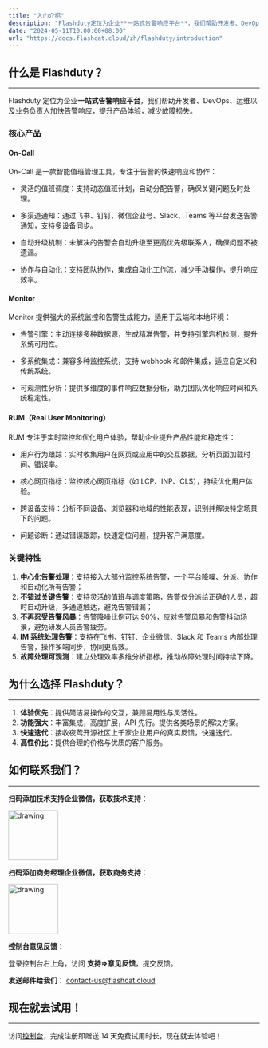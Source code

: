 ```yaml
---
title: "入门介绍"
description: "Flashduty定位为企业**一站式告警响应平台**，我们帮助开发者、DevOps、运维以及业务负责人加快告警响应，提升产品体验，减少故障损失。"
date: "2024-05-11T10:00:00+08:00"
url: "https://docs.flashcat.cloud/zh/flashduty/introduction"
---
```


## 什么是 Flashduty？

---

Flashduty 定位为企业**一站式告警响应平台**，我们帮助开发者、DevOps、运维以及业务负责人加快告警响应，提升产品体验，减少故障损失。

### 核心产品

#### On-Call

On-Call 是一款智能值班管理工具，专注于告警的快速响应和协作：

- 灵活的值班调度：支持动态值班计划，自动分配告警，确保关键问题及时处理。

- 多渠道通知：通过飞书、钉钉、微信企业号、Slack、Teams 等平台发送告警通知，支持多设备同步。

- 自动升级机制：未解决的告警会自动升级至更高优先级联系人，确保问题不被遗漏。

- 协作与自动化：支持团队协作，集成自动化工作流，减少手动操作，提升响应效率。

<!-- to reviewed -->

#### Monitor

Monitor 提供强大的系统监控和告警生成能力，适用于云端和本地环境：

- 告警引擎：主动连接多种数据源，生成精准告警，并支持引擎宕机检测，提升系统可用性。

- 多系统集成：兼容多种监控系统，支持 webhook 和邮件集成，适应自定义和传统系统。

- 可观测性分析：提供多维度的事件响应数据分析，助力团队优化响应时间和系统稳定性。

#### RUM（Real User Monitoring）

RUM 专注于实时监控和优化用户体验，帮助企业提升产品性能和稳定性：

- 用户行为跟踪：实时收集用户在网页或应用中的交互数据，分析页面加载时间、错误率。

- 核心网页指标：监控核心网页指标（如 LCP、INP、CLS），持续优化用户体验。

- 跨设备支持：分析不同设备、浏览器和地域的性能表现，识别并解决特定场景下的问题。

- 问题诊断：通过错误跟踪，快速定位问题，提升客户满意度。

### 关键特性

1. **中心化告警处理**：支持接入大部分监控系统告警，一个平台降噪、分派、协作和自动化所有告警；
2. **不错过关键告警**：支持灵活的值班与调度策略，告警仅分派给正确的人员，超时自动升级，多通道触达，避免告警错漏；
3. **不再忍受告警风暴**：告警降噪比例可达 90%，应对告警风暴和告警抖动场景，避免研发人员告警疲劳。
4. **IM 系统处理告警**：支持在飞书、钉钉、企业微信、Slack 和 Teams 内部处理告警，操作多端同步，协同更高效。
5. **故障处理可观测**：建立处理效率多维分析指标，推动故障处理时间持续下降。

## 为什么选择 Flashduty？

---

1. **体验优先**：提供简洁易操作的交互，兼顾易用性与灵活性。
2. **功能强大**：丰富集成，高度扩展，API 先行。提供各类场景的解决方案。
3. **快速迭代**：接收夜莺开源社区上千家企业用户的真实反馈，快速迭代。
4. **高性价比**：提供合理的价格与优质的客户服务。

## 如何联系我们？

---

**扫码添加技术支持企业微信，获取技术支持**：

<img src="https://api.apifox.com/api/v1/projects/4386769/resources/447591/image-preview" alt="drawing" width="100"/>

**扫码添加商务经理企业微信，获取商务支持**：

<img src="https://api.apifox.com/api/v1/projects/4386769/resources/447590/image-preview" alt="drawing" width="100"/>

**控制台意见反馈**：

登录控制台右上角，访问 **支持=>意见反馈**，提交反馈。

**发送邮件给我们**：
[contact-us@flashcat.cloud](mailto:contact-us@flashcat.cloud)

## 现在就去试用！

---

访问[控制台](https://console.flashcat.cloud/login?from=docs-intro)，完成注册即赠送 14 天免费试用时长，现在就去体验吧！
